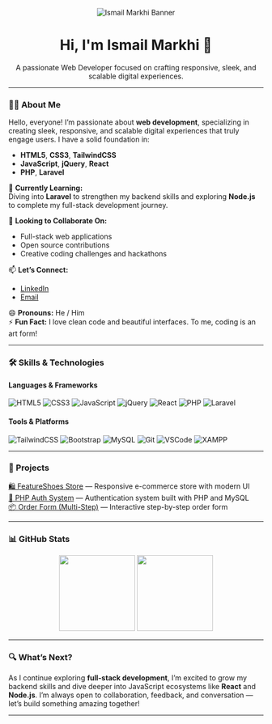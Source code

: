 <p align="center">
  <img src="https://raw.githubusercontent.com/IsmailMarkhi/IsmailMarkhi/main/banner.gif" alt="Ismail Markhi Banner" />
</p>

<h1 align="center">Hi, I'm Ismail Markhi 👋</h1>
<p align="center">
  A passionate Web Developer focused on crafting responsive, sleek, and scalable digital experiences.
</p>

---

### 👨‍💻 About Me

Hello, everyone! I’m passionate about **web development**, specializing in creating sleek, responsive, and scalable digital experiences that truly engage users. I have a solid foundation in:

- **HTML5**, **CSS3**, **TailwindCSS**
- **JavaScript**, **jQuery**, **React**
- **PHP**, **Laravel**

🌱 **Currently Learning:**  
Diving into **Laravel** to strengthen my backend skills and exploring **Node.js** to complete my full-stack development journey.

💞 **Looking to Collaborate On:**  
- Full-stack web applications  
- Open source contributions  
- Creative coding challenges and hackathons

📫 **Let’s Connect:**  
- [LinkedIn](https://www.linkedin.com/in/ismailmarkhi)  
- [Email](mailto:ismailmarkhi17@gmail.com)  

😄 **Pronouns:** He / Him  
⚡ **Fun Fact:** I love clean code and beautiful interfaces. To me, coding is an art form!

---

### 🛠 Skills & Technologies

#### Languages & Frameworks
![HTML5](https://img.shields.io/badge/-HTML5-000?&logo=html5)
![CSS3](https://img.shields.io/badge/-CSS3-000?&logo=css3)
![JavaScript](https://img.shields.io/badge/-JavaScript-000?&logo=javascript)
![jQuery](https://img.shields.io/badge/-jQuery-000?&logo=jquery)
![React](https://img.shields.io/badge/-React-000?&logo=react)
![PHP](https://img.shields.io/badge/-PHP-000?&logo=php)
![Laravel](https://img.shields.io/badge/-Laravel-000?&logo=laravel)

#### Tools & Platforms
![TailwindCSS](https://img.shields.io/badge/-TailwindCSS-black?style=flat-square&logo=tailwind-css&logoColor=38B2AC)
![Bootstrap](https://img.shields.io/badge/-Bootstrap-black?style=flat-square&logo=bootstrap&logoColor=563D7C)
![MySQL](https://img.shields.io/badge/-MySQL-black?style=flat-square&logo=mysql&logoColor=4479A1)
![Git](https://img.shields.io/badge/-Git-black?style=flat-square&logo=git)
![VSCode](https://img.shields.io/badge/-VSCode-black?style=flat-square&logo=visual-studio-code&logoColor=007ACC)
![XAMPP](https://img.shields.io/badge/-XAMPP-black?style=flat-square&logo=xampp&logoColor=FB7A24)

---

### 🚀 Projects

[🛍 FeatureShoes Store](https://github.com/IsmailMarkhi/FeatureShoes) — Responsive e-commerce store with modern UI  
[🧰 PHP Auth System](https://github.com/IsmailMarkhi/php-auth) — Authentication system built with PHP and MySQL  
[📦 Order Form (Multi-Step)](https://github.com/IsmailMarkhi/order-form) — Interactive step-by-step order form  

---

### 📊 GitHub Stats

<p align="center">
  <img height="150px" src="https://github-readme-stats.vercel.app/api?username=IsmailMarkhi&show_icons=true&hide_border=true&theme=gruvbox&count_private=true" />
  <img height="150px" src="https://github-readme-stats.vercel.app/api/top-langs/?username=IsmailMarkhi&layout=compact&hide_border=true&theme=gruvbox" />
</p>

---

### 🔍 What’s Next?

As I continue exploring **full-stack development**, I’m excited to grow my backend skills and dive deeper into JavaScript ecosystems like **React** and **Node.js**. I’m always open to collaboration, feedback, and conversation — let’s build something amazing together!

---

<!---
IsmailMarkhi/IsmailMarkhi is a ✨ special ✨ repository because its `README.md` appears on your GitHub profile.
--->
